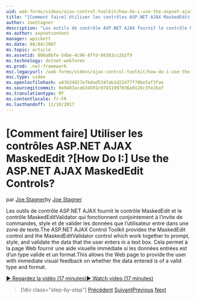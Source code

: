 ```yaml
---
uid: web-forms/videos/ajax-control-toolkit/how-do-i-use-the-aspnet-ajax-maskededit-controls
title: "[Comment faire] Utiliser les contrôles ASP.NET AJAX MaskedEdit ? | Microsoft Docs"
author: JoeStagner
description: "Les outils de contrôle ASP.NET AJAX fournit le contrôle MaskedEdit et le contrôle MaskedEditValidator qui fonctionnent conjointement à l’invite de commandes, style et de valider le d..."
ms.author: aspnetcontent
manager: wpickett
ms.date: 04/04/2007
ms.topic: article
ms.assetid: 806a8bfe-54be-4c96-8ffd-66303cc2b2f9
ms.technology: dotnet-webforms
ms.prod: .net-framework
msc.legacyurl: /web-forms/videos/ajax-control-toolkit/how-do-i-use-the-aspnet-ajax-maskededit-controls
msc.type: video
ms.openlocfilehash: a43b34827e7bdad5347ab1d22d77f70be5af3fae
ms.sourcegitcommit: 9a9483aceb34591c97451997036a9120c3fe2baf
ms.translationtype: MT
ms.contentlocale: fr-FR
ms.lasthandoff: 11/10/2017
---
```

<a name="how-do-i-use-the-aspnet-ajax-maskededit-controls"></a><span data-ttu-id="af04d-104">[Comment faire] Utiliser les contrôles ASP.NET AJAX MaskedEdit ?</span><span class="sxs-lookup"><span data-stu-id="af04d-104">[How Do I:] Use the ASP.NET AJAX MaskedEdit Controls?</span></span>
====================
<span data-ttu-id="af04d-105">par [Joe Stagner](https://github.com/JoeStagner)</span><span class="sxs-lookup"><span data-stu-id="af04d-105">by [Joe Stagner](https://github.com/JoeStagner)</span></span>

<span data-ttu-id="af04d-106">Les outils de contrôle ASP.NET AJAX fournit le contrôle MaskedEdit et le contrôle MaskedEditValidator qui fonctionnent conjointement à l’invite de commandes, style et de valider les données que l’utilisateur entre dans une zone de texte.</span><span class="sxs-lookup"><span data-stu-id="af04d-106">The ASP.NET AJAX Control Toolkit provides the MaskedEdit control and the MaskedEditValidator control which work together to prompt, style, and validate the data that the user enters in a text box.</span></span> <span data-ttu-id="af04d-107">Cela permet à la page Web fournir une aide visuelle immédiate si les données entrées est d’un type valide et un format.</span><span class="sxs-lookup"><span data-stu-id="af04d-107">This allows the Web page to provide the user with immediate visual feedback on whether the data entered is of a valid type and format.</span></span>

[<span data-ttu-id="af04d-108">&#9654; Regardez la vidéo (17 minutes)</span><span class="sxs-lookup"><span data-stu-id="af04d-108">&#9654; Watch video (17 minutes)</span></span>](https://channel9.msdn.com/Blogs/ASP-NET-Site-Videos/how-do-i-use-the-aspnet-ajax-maskededit-controls)

>[!div class="step-by-step"]
<span data-ttu-id="af04d-109">[Précédent](how-do-i-use-the-aspnet-ajax-dropdown-control.md)
[Suivant](how-do-i-use-the-aspnet-ajax-mutuallyexclusive-checkbox-extender.md)</span><span class="sxs-lookup"><span data-stu-id="af04d-109">[Previous](how-do-i-use-the-aspnet-ajax-dropdown-control.md)
[Next](how-do-i-use-the-aspnet-ajax-mutuallyexclusive-checkbox-extender.md)</span></span>
